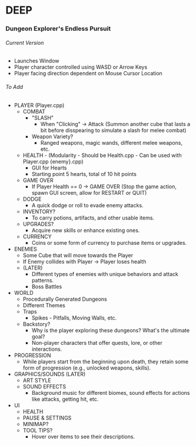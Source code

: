 # DEEP
### Dungeon Explorer's Endless Pursuit

###### Current Version
- Launches Window
- Player character controlled using WASD or Arrow Keys
- Player facing direction dependent on Mouse Cursor Location

###### To Add
- PLAYER (Player.cpp)
    - COMBAT
        - "SLASH"
            - When "Clicking" -> Attack (Summon another cube that lasts a bit before disspearing to simulate a slash for melee combat)
        - Weapon Variety?
            - Ranged weapons, magic wands, different melee weapons, etc.
    - HEALTH - (Modularity - Should be Health.cpp - Can be used with Player.cpp {enemy}.cpp)
        - GUI for Hearts
        - Starting point 5 hearts, total of 10 hit points
    - GAME OVER
        - If Player Health == 0 -> GAME OVER (Stop the game action, spawn GUI screen, allow for RESTART or QUIT)
    - DODGE
        - A quick dodge or roll to evade enemy attacks.
    - INVENTORY?
        - To carry potions, artifacts, and other usable items.
    - UPGRADES?
        - Acquire new skills or enhance existing ones.
    - CURRENCY
        - Coins or some form of currency to purchase items or upgrades.
- ENEMIES
    - Some Cube that will move towards the Player
    - If Enemy collides with Player -> Player loses health
    - (LATER)
        - Different types of enemies with unique behaviors and attack patterns.
        - Boss Battles
- WORLD
    - Procedurally Generated Dungeons
    - Different Themes
    - Traps
        - Spikes - Pitfalls, Moving Walls, etc.
    - Backstory? 
        - Why is the player exploring these dungeons? What's the ultimate goal?
        - Non-player characters that offer quests, lore, or other interactions.
- PROGRESSION
    - While players start from the beginning upon death, they retain some form of progression (e.g., unlocked weapons, skills).
- GRAPHICS/SOUNDS (LATER)
    - ART STYLE
    - SOUND EFFECTS
        - Background music for different biomes, sound effects for actions like attacks, getting hit, etc.
- UI
    - HEALTH
    - PAUSE & SETTINGS
    - MINIMAP?
    - TOOL TIPS? 
        - Hover over items to see their descriptions.
